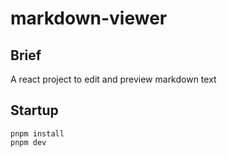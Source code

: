 # markdown-viewer

## Brief

A react project to edit and preview markdown text

## Startup

```shell
pnpm install
pnpm dev
```
